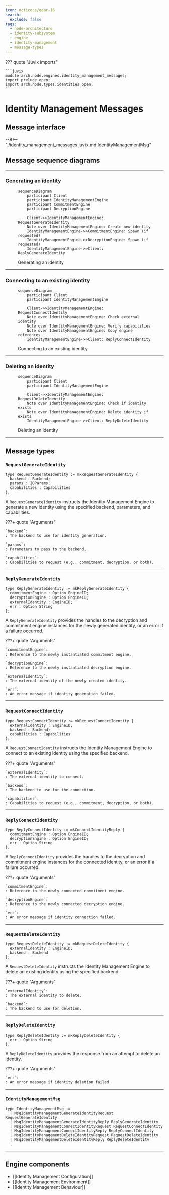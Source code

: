 ```yaml
---
icon: octicons/gear-16
search:
  exclude: false
tags:
  - node-architecture
  - identity-subsystem
  - engine
  - identity-management
  - message-types
---
```


??? quote "Juvix imports"

    ```juvix
    module arch.node.engines.identity_management_messages;
    import prelude open;
    import arch.node.types.identities open;
    ```

# Identity Management Messages

## Message interface

--8<-- "./identity_management_messages.juvix.md:IdentityManagementMsg"

## Message sequence diagrams

---

### Generating an identity

<!-- --8<-- [start:message-sequence-diagram-generate] -->
<figure markdown="span">

```mermaid
sequenceDiagram
    participant Client
    participant IdentityManagementEngine
    participant CommitmentEngine
    participant DecryptionEngine

    Client->>IdentityManagementEngine: RequestGenerateIdentity
    Note over IdentityManagementEngine: Create new identity
    IdentityManagementEngine->>CommitmentEngine: Spawn (if requested)
    IdentityManagementEngine->>DecryptionEngine: Spawn (if requested)
    IdentityManagementEngine->>Client: ReplyGenerateIdentity
```

<figcaption markdown="span">
Generating an identity
</figcaption>
</figure>
<!-- --8<-- [end:message-sequence-diagram-generate] -->

---

### Connecting to an existing identity

<!-- --8<-- [start:message-sequence-diagram-connect] -->
<figure markdown="span">

```mermaid
sequenceDiagram
    participant Client
    participant IdentityManagementEngine

    Client->>IdentityManagementEngine: RequestConnectIdentity
    Note over IdentityManagementEngine: Check external identity
    Note over IdentityManagementEngine: Verify capabilities
    Note over IdentityManagementEngine: Copy engine references
    IdentityManagementEngine->>Client: ReplyConnectIdentity
```

<figcaption markdown="span">
Connecting to an existing identity
</figcaption>
</figure>
<!-- --8<-- [end:message-sequence-diagram-connect] -->

---

### Deleting an identity

<!-- --8<-- [start:message-sequence-diagram-delete] -->
<figure markdown="span">

```mermaid
sequenceDiagram
    participant Client
    participant IdentityManagementEngine

    Client->>IdentityManagementEngine: RequestDeleteIdentity
    Note over IdentityManagementEngine: Check if identity exists
    Note over IdentityManagementEngine: Delete identity if exists
    IdentityManagementEngine->>Client: ReplyDeleteIdentity
```

<figcaption markdown="span">
Deleting an identity
</figcaption>
</figure>
<!-- --8<-- [end:message-sequence-diagram-delete] -->

---

## Message types

### `RequestGenerateIdentity`

```juvix
type RequestGenerateIdentity := mkRequestGenerateIdentity {
  backend : Backend;
  params : IDParams;
  capabilities : Capabilities
};
```

A `RequestGenerateIdentity` instructs the Identity Management Engine to generate
a new identity using the specified backend, parameters, and capabilities.

???+ quote "Arguments"

    `backend`:
    : The backend to use for identity generation.

    `params`:
    : Parameters to pass to the backend.

    `capabilities`:
    : Capabilities to request (e.g., commitment, decryption, or both).

---

### `ReplyGenerateIdentity`

```juvix
type ReplyGenerateIdentity := mkReplyGenerateIdentity {
  commitmentEngine : Option EngineID;
  decryptionEngine : Option EngineID;
  externalIdentity : EngineID;
  err : Option String
};
```

A `ReplyGenerateIdentity` provides the handles to the decryption and
commitment engine instances for the newly generated identity, or an error if a
failure occurred.

???+ quote "Arguments"

    `commitmentEngine`:
    : Reference to the newly instantiated commitment engine.

    `decryptionEngine`:
    : Reference to the newly instantiated decryption engine.

    `externalIdentity`:
    : The external identity of the newly created identity.

    `err`:
    : An error message if identity generation failed.

---

### `RequestConnectIdentity`

```juvix
type RequestConnectIdentity := mkRequestConnectIdentity {
  externalIdentity : EngineID;
  backend : Backend;
  capabilities : Capabilities
};
```

A `RequestConnectIdentity` instructs the Identity Management Engine to connect
to an existing identity using the specified backend.

???+ quote "Arguments"

    `externalIdentity`:
    : The external identity to connect.

    `backend`:
    : The backend to use for the connection.

    `capabilities`:
    : Capabilities to request (e.g., commitment, decryption, or both).

---

### `ReplyConnectIdentity`

```juvix
type ReplyConnectIdentity := mkConnectIdentityReply {
  commitmentEngine : Option EngineID;
  decryptionEngine : Option EngineID;
  err : Option String
};
```

A `ReplyConnectIdentity` provides the handles to the decryption and
commitment engine instances for the connected identity, or an error if a failure
occurred.

???+ quote "Arguments"

    `commitmentEngine`:
    : Reference to the newly connected commitment engine.

    `decryptionEngine`:
    : Reference to the newly connected decryption engine.

    `err`:
    : An error message if identity connection failed.

---

### `RequestDeleteIdentity`

```juvix
type RequestDeleteIdentity := mkRequestDeleteIdentity {
  externalIdentity : EngineID;
  backend : Backend
};
```

A `RequestDeleteIdentity` instructs the Identity Management Engine to delete an
existing identity using the specified backend.

???+ quote "Arguments"

    `externalIdentity`:
    : The external identity to delete.

    `backend`:
    : The backend to use for deletion.

---

### `ReplyDeleteIdentity`

```juvix
type ReplyDeleteIdentity := mkReplyDeleteIdentity {
  err : Option String
};
```

A `ReplyDeleteIdentity` provides the response from an attempt to delete an
identity.

???+ quote "Arguments"

    `err`:
    : An error message if identity deletion failed.

---

### `IdentityManagementMsg`

<!-- --8<-- [start:IdentityManagementMsg] -->
```juvix
type IdentityManagementMsg :=
  | MsgIdentityManagementGenerateIdentityRequest RequestGenerateIdentity
  | MsgIdentityManagementGenerateIdentityReply ReplyGenerateIdentity
  | MsgIdentityManagementConnectIdentityRequest RequestConnectIdentity
  | MsgIdentityManagementConnectIdentityReply ReplyConnectIdentity
  | MsgIdentityManagementDeleteIdentityRequest RequestDeleteIdentity
  | MsgIdentityManagementDeleteIdentityReply ReplyDeleteIdentity
  ;
```
<!-- --8<-- [end:IdentityManagementMsg] -->

---

## Engine components

- [[Identity Management Configuration]]
- [[Identity Management Environment]]
- [[Identity Management Behaviour]]